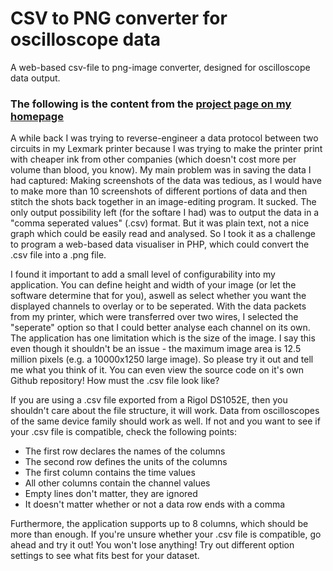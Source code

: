 # CSV to PNG converter for oscilloscope data
A web-based csv-file to png-image converter, designed for oscilloscope data output.

### The following is the content from the [project page on my homepage](http://www.monoclecat.de/tools/csv-to-png-converter.php) ###

A while back I was trying to reverse-engineer a data protocol between two circuits in my Lexmark printer because I was trying to make the printer print with cheaper ink from other companies (which doesn't cost more per volume than blood, you know).
My main problem was in saving the data I had captured: Making screenshots of the data was tedious, as I would have to make more than 10 screenshots of different portions of data and then stitch the shots back together in an image-editing program. It sucked. The only output possibility left (for the softare I had) was to output the data in a "comma seperated values" (.csv) format. But it was plain text, not a nice graph which could be easily read and analysed.
So I took it as a challenge to program a web-based data visualiser in PHP, which could convert the .csv file into a .png file.


I found it important to add a small level of configurability into my application. You can define height and width of your image (or let the software determine that for you), aswell as select whether you want the displayed channels to overlay or to be seperated. With the data packets from my printer, which were transferred over two wires, I selected the "seperate" option so that I could better analyse each channel on its own.
The application has one limitation which is the size of the image. I say this even though it shouldn't be an issue - the maximum image area is 12.5 million pixels (e.g. a 10000x1250 large image).
So please try it out and tell me what you think of it. You can even view the source code on it's own Github repository!
How must the .csv file look like?

If you are using a .csv file exported from a Rigol DS1052E, then you shouldn't care about the file structure, it will work. Data from oscilloscopes of the same device family should work as well. If not and you want to see if your .csv file is compatible, check the following points:

* The first row declares the names of the columns
* The second row defines the units of the columns
* The first column contains the time values
* All other columns contain the channel values
* Empty lines don't matter, they are ignored
* It doesn't matter whether or not a data row ends with a comma

Furthermore, the application supports up to 8 columns, which should be more than enough. If you're unsure whether your .csv file is compatible, go ahead and try it out! You won't lose anything! Try out different option settings to see what fits best for your dataset. 

